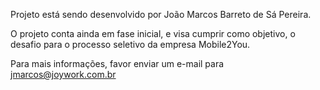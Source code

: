 Projeto está sendo desenvolvido por João Marcos Barreto de Sá Pereira.

O projeto conta ainda em fase inicial, e visa cumprir como objetivo, o desafio para o processo seletivo da empresa Mobile2You.

Para mais informações, favor enviar um e-mail para jmarcos@joywork.com.br